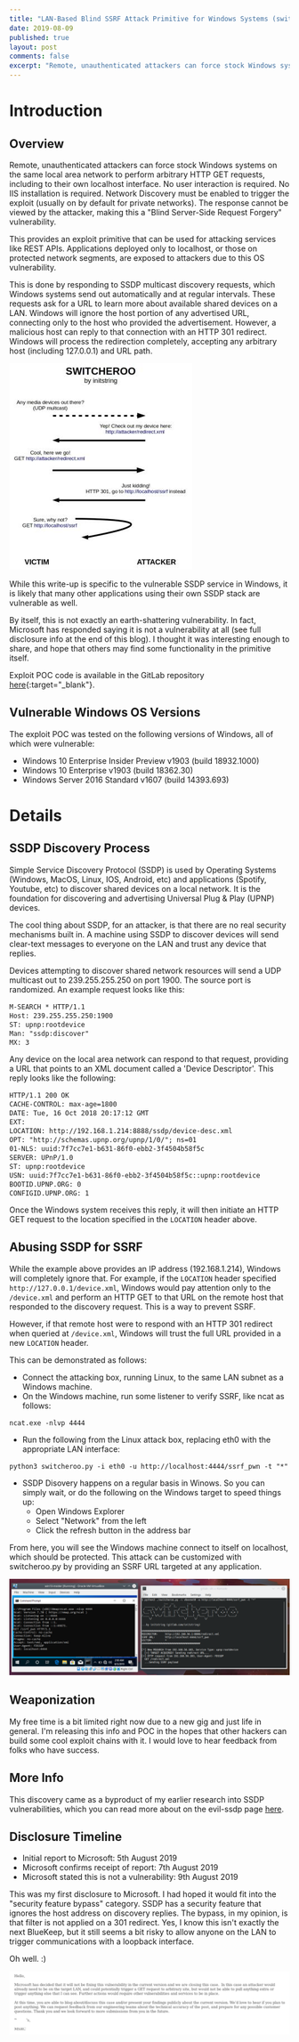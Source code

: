 ```yaml
---
title: "LAN-Based Blind SSRF Attack Primitive for Windows Systems (switcheroo)"
date: 2019-08-09
published: true
layout: post
comments: false
excerpt: "Remote, unauthenticated attackers can force stock Windows systems on the same local area network to perform arbitrary HTTP GET requests, including to their own localhost interface. No user interaction is required. No IIS installation is required."
---
```


# Introduction

## Overview
Remote, unauthenticated attackers can force stock Windows systems on the same local area network to perform arbitrary HTTP GET requests, including to their own localhost interface. No user interaction is required. No IIS installation is required. Network Discovery must be enabled to trigger the exploit (usually on by default for private networks). The response cannot be viewed by the attacker, making this a "Blind Server-Side Request Forgery" vulnerability.

This provides an exploit primitive that can be used for attacking services like REST APIs. Applications deployed only to localhost, or those on protected network segments, are exposed to attackers due to this OS vulnerability.

This is done by responding to SSDP multicast discovery requests, which Windows systems send out automatically and at regular intervals. These requests ask for a URL to learn more about available shared devices on a LAN. Windows will ignore the host portion of any advertised URL, connecting only to the host who provided the advertisement. However, a malicious host can reply to that connection with an HTTP 301 redirect. Windows will process the redirection completely, accepting any arbitrary host (including 127.0.0.1) and URL path.

![diagram](/images/post-switcheroo/ssrf-diagram.jpg)

While this write-up is specific to the vulnerable SSDP service in Windows, it is likely that many other applications using their own SSDP stack are vulnerable as well.

By itself, this is not exactly an earth-shattering vulnerability. In fact, Microsoft has responded saying it is not a vulnerability at all (see full disclosure info at the end of this blog). I thought it was interesting enough to share, and hope that others may find some functionality in the primitive itself.

Exploit POC code is available in the GitLab repository [here](https://gitlab.com/initstring/switcheroo){:target="_blank"}.

## Vulnerable Windows OS Versions
The exploit POC was tested on the following versions of Windows, all of which were vulnerable:
- Windows 10 Enterprise Insider Preview v1903 (build 18932.1000)
- Windows 10 Enterprise v1903 (build 18362.30)
- Windows Server 2016 Standard v1607 (build 14393.693)

# Details

## SSDP Discovery Process
Simple Service Discovery Protocol (SSDP) is used by Operating Systems (Windows, MacOS, Linux, IOS, Android, etc) and applications (Spotify, Youtube, etc) to discover shared devices on a local network. It is the foundation for discovering and advertising Universal Plug & Play (UPNP) devices.

The cool thing about SSDP, for an attacker, is that there are no real security mechanisms built in. A machine using SSDP to discover devices will send clear-text messages to everyone on the LAN and trust any device that replies.

Devices attempting to discover shared network resources will send a UDP multicast out to 239.255.255.250 on port 1900. The source port is randomized. An example request looks like this:

```
M-SEARCH * HTTP/1.1
Host: 239.255.255.250:1900
ST: upnp:rootdevice
Man: "ssdp:discover"
MX: 3
```

Any device on the local area network can respond to that request, providing a URL that points to an XML document called a 'Device Descriptor'. This reply looks like the following:

```
HTTP/1.1 200 OK
CACHE-CONTROL: max-age=1800
DATE: Tue, 16 Oct 2018 20:17:12 GMT
EXT:
LOCATION: http://192.168.1.214:8888/ssdp/device-desc.xml
OPT: "http://schemas.upnp.org/upnp/1/0/"; ns=01
01-NLS: uuid:7f7cc7e1-b631-86f0-ebb2-3f4504b58f5c
SERVER: UPnP/1.0
ST: upnp:rootdevice
USN: uuid:7f7cc7e1-b631-86f0-ebb2-3f4504b58f5c::upnp:rootdevice
BOOTID.UPNP.ORG: 0
CONFIGID.UPNP.ORG: 1
```

Once the Windows system receives this reply, it will then initiate an HTTP GET request to the location specified in the `LOCATION` header above. 

## Abusing SSDP for SSRF
While the example above provides an IP address (192.168.1.214), Windows will completely ignore that. For example, if the `LOCATION` header specified `http://127.0.0.1/device.xml`, Windows would pay attention only to the `/device.xml` and perform an HTTP GET to that URL on the remote host that responded to the discovery request. This is a way to prevent SSRF.

However, if that remote host were to respond with an HTTP 301 redirect when queried at `/device.xml`, Windows will trust the full URL provided in a new `LOCATION` header.

This can be demonstrated as follows:
- Connect the attacking box, running Linux, to the same LAN subnet as a Windows machine.
- On the Windows machine, run some listener to verify SSRF, like ncat as follows:

```
ncat.exe -nlvp 4444
```

- Run the following from the Linux attack box, replacing eth0 with the appropriate LAN interface:

```
python3 switcheroo.py -i eth0 -u http://localhost:4444/ssrf_pwn -t "*"
```

- SSDP Disovery happens on a regular basis in Winows. So you can simply wait, or do the following on the Windows target to speed things up:
  - Open Windows Explorer
  - Select "Network" from the left
  - Click the refresh button in the address bar

From here, you will see the Windows machine connect to itself on localhost, which should be protected. This attack can be customized with switcheroo.py by providing an SSRF URL targeted at any application.

![screenshot](/images/post-switcheroo/screenshot.png)

## Weaponization
My free time is a bit limited right now due to a new gig and just life in general. I'm releasing this info and POC in the hopes that other hackers can build some cool exploit chains with it. I would love to hear feedback from folks who have success.


## More Info
This discovery came as a byproduct of my earlier research into SSDP vulnerabilities, which you can read more about on the evil-ssdp page [here](https://gitlab.com/initstring/evil-ssdp).


## Disclosure Timeline
- Initial report to Microsoft: 5th August 2019
- Microsoft confirms receipt of report: 7th August 2019
- Microsoft stated this is not a vulnerability: 9th August 2019

This was my first disclosure to Microsoft. I had hoped it would fit into the "security feature bypass" category. SSDP has a security feature that ignores the host address on discovery replies. The bypass, in my opinion, is that filter is not applied on a 301 redirect. Yes, I know this isn't exactly the next BlueKeep, but it still seems a bit risky to allow anyone on the LAN to trigger communications with a loopback interface.

Oh well. :)

![screenshot](/images/post-switcheroo/email.png)
